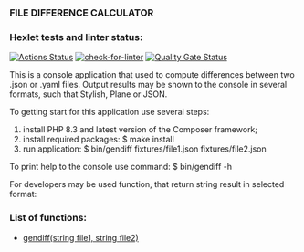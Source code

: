 ### FILE DIFFERENCE CALCULATOR

### Hexlet tests and linter status:
[![Actions Status](https://github.com/Alexsey-VR/php-project-48/actions/workflows/hexlet-check.yml/badge.svg)](https://github.com/Alexsey-VR/php-project-48/actions) [![check-for-linter](https://github.com/Alexsey-VR/php-project-48/actions/workflows/check-for-linter.yml/badge.svg)](https://github.com/Alexsey-VR/php-project-48/actions/workflows/check-for-linter.yml) [![Quality Gate Status](https://sonarcloud.io/api/project_badges/measure?project=Alexsey-VR_php-project-48&metric=alert_status)](https://sonarcloud.io/summary/new_code?id=Alexsey-VR_php-project-48)

This is a console application that used to compute differences between two .json or .yaml files.
Output results may be shown to the console in several formats, such that Stylish, Plane or JSON.

To getting start for this application use several steps:
1. install PHP 8.3 and latest version of the Composer framework;
2. install required packages:
$ make install
3. run application:
$ bin/gendiff fixtures/file1.json fixtures/file2.json

To print help to the console use command:
$ bin/gendiff -h

For developers may be used function, that return string result in selected format: 

### List of functions:
* [gendiff(string file1, string file2)](https://github.com/Alexsey-VR/php-project-48/blob/main/docs/gendiff.gif)

